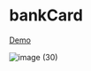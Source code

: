 # bankCard

[Demo](https://alikhazaeii.github.io/bankCard/)


![image (30)](https://github.com/user-attachments/assets/19d915a1-9984-4c6c-9921-29115b518cc5)
